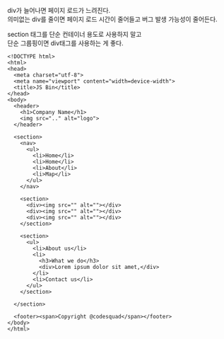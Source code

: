 
div가 늘어나면 페이지 로드가 느려진다.<br>
의미없는 div를 줄이면 페이지 로드 시간이 줄어들고 버그 발생 가능성이 줄어든다.<p></p>

section 태그를 단순 컨테이너 용도로 사용하지 말고<br> 단순 그룹핑이면 div태그를 사용하는 게 좋다.

```
<!DOCTYPE html>
<html>
<head>
  <meta charset="utf-8">
  <meta name="viewport" content="width=device-width">
  <title>JS Bin</title>
</head>
<body>
  <header>
    <h1>Company Name</h1>
    <img src=".." alt="logo">
  </header>
  
  <section>
    <nav>
      <ul>
        <li>Home</li>
        <li>Home</li>
        <li>About</li>
        <li>Map</li>
      </ul>
    </nav>
    
    <section>
      <div><img src="" alt=""></div>
      <div><img src="" alt=""></div>
      <div><img src="" alt=""></div>
    </section>
    
    <section>
      <ul>
        <li>About us</li>
        <li>
          <h3>What we do</h3>
          <div>Lorem ipsum dolor sit amet,</div>
        </li>
        <li>Contact us</li>
      </ul>
    </section>

  </section>
  
  <footer><span>Copyright @codesquad</span></footer>
</body>
</html>
```
